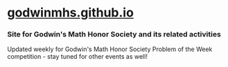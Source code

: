 # [godwinmhs.github.io](www.godwinmhs.github.io)
### Site for Godwin's Math Honor Society and its related activities
Updated weekly for Godwin's Math Honor Society Problem of the Week competition - stay tuned for other events as well!
